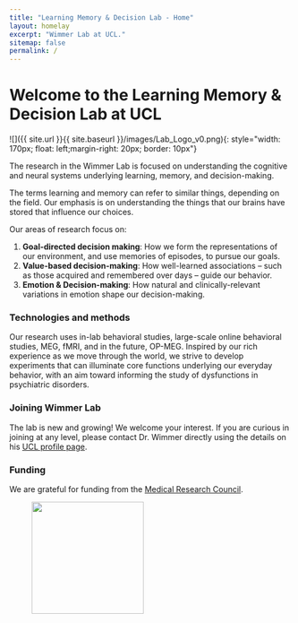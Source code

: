 ```yaml
---
title: "Learning Memory & Decision Lab - Home"
layout: homelay
excerpt: "Wimmer Lab at UCL."
sitemap: false
permalink: /
---
```


# Welcome to the Learning Memory & Decision Lab at UCL


![]({{ site.url }}{{ site.baseurl }}/images/Lab_Logo_v0.png){: style="width: 170px; float: left;margin-right: 20px; border: 10px"}


The research in the Wimmer Lab is focused on understanding the cognitive and neural systems underlying learning, memory, and decision-making.

The terms learning and memory can refer to similar things, depending on the field.  Our emphasis is on understanding the things that our brains have stored that influence our choices.

Our areas of research focus on:

1. **Goal-directed decision making**: How we form the representations of our environment, and use memories of episodes, to pursue our goals.
2. **Value-based decision-making**: How well-learned associations – such as those acquired and remembered over days – guide our behavior.
3. **Emotion & Decision-making**: How natural and clinically-relevant variations in emotion shape our decision-making.

### Technologies and methods
Our research uses in-lab behavioral studies, large-scale online behavioral studies, MEG, fMRI, and in the future, OP-MEG. Inspired by our rich experience as we move through the world, we strive to develop experiments that can illuminate core functions underlying our everyday behavior, with an aim toward informing the study of dysfunctions in psychiatric disorders.

### Joining Wimmer Lab
The lab is new and growing! We welcome your interest. If you are curious in joining at any level, please contact Dr. Wimmer directly using the details on his [UCL profile page](https://iris.ucl.ac.uk/iris/browse/profile?upi=GEWIM96).

### Funding
We are grateful for funding from the [Medical Research Council](https://www.ukri.org/councils/mrc/).

<figure class="third">
<img src="{{ site.url }}{{ site.baseurl }}/images/logopic/Logo_MRC.png" style="width: 200px">






